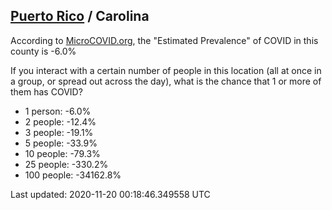 
## [Puerto Rico](/united-states/puerto-rico) / Carolina

According to [MicroCOVID.org](http://microcovid.org),
the "Estimated Prevalence" of COVID in this county is -6.0%

If you interact with a certain number of people in this location
(all at once in a group, or spread out across the day), what is the chance that
1 or more of them has COVID?

- 1 person: -6.0%
- 2 people: -12.4%
- 3 people: -19.1%
- 5 people: -33.9%
- 10 people: -79.3%
- 25 people: -330.2%
- 100 people: -34162.8%

Last updated: 2020-11-20 00:18:46.349558 UTC
